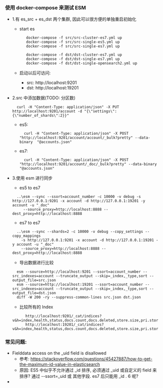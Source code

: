 ### 使用 docker-compose 来测试 ESM
- 1.有 es_src + es_dst 两个集群, 因此可以很方便的单独重启初始化
  - start es 
    ```shell
       docker-compose -f src/src-cluster-es7.yml up
       docker-compose -f src/src-single-es5.yml up
       docker-compose -f src/src-single-es7.yml up
    
       docker-compose -f dst/dst-cluster-es7.yml up
       docker-compose -f dst/dst-single-es7.yml up
       docker-compose -f dst/dst-single-opensearch2.yml up
    ```
  
  - 启动以后可访问:
    - src: http://localhost:9201
    - dst: http://localhost:19201

- 2.src 中添加数据(TODO: 分区数)
  ```shell
    curl -H "Content-Type: application/json" -X PUT http://localhost:9201/account -d "{\"settings\":{\"number_of_shards\":2}}"
  ```
  
  - es5:
    ```shell
      curl -H "Content-Type: application/json" -X POST "http://localhost:9201/account/account/_bulk?pretty" --data-binary  "@accounts.json"
    ```
  - es7:
    ```shell
      curl -H "Content-Type: application/json" -X POST "http://localhost:9201/account/_doc/_bulk?pretty" --data-binary  "@accounts.json"
    ```
  
- 3.使用 esm 进行同步
  - es5 to es7
  ```shell
    ..\esm --sync --ssort=account_number -c 10000 -v debug -s http://127.0.0.1:9201 -x account -d http://127.0.0.1:19201 -y account -u "_doc"
       --source_proxy=http://localhost:8888 --dest_proxy=http://localhost:8888
  ```  

  - es7 to es7
  ```shell
    ..\esm --sync --shards=2 -c 10000 -v debug --copy_settings --copy_mappings 
      -s http://127.0.0.1:9201 -x account -d http://127.0.0.1:19201 -y account -u "_doc"
      --source_proxy=http://localhost:8888 --dest_proxy=http://localhost:8888
  ```
  - 导出数据进行比较
  ```shell
    esm --source=http://localhost:9201 --ssort=account_number --src_indexes=account --truncate_output --skip=_index,_type,sort --output_file=src.json
    esm --source=http://localhost:19201 --ssort=account_number --src_indexes=account --truncate_output --skip=_index,_type,sort --output_file=dst.json
    diff -W 200 -ry --suppress-common-lines src.json dst.json
  ```
  - 比较所有的 Index
  ```
        http://localhost:9201/_cat/indices?v&h=index,health,status,docs.count,docs.deleted,store.size,pri.store.size&s=index
        http://localhost:19201/_cat/indices?v&h=index,health,status,docs.count,docs.deleted,store.size,pri.store.size&s=index
  ```

   

### 常见问题:
- Fielddata access on the _uid field is disallowed
  - 参考: https://stackoverflow.com/questions/45427887/how-to-get-the-maximum-id-value-in-elasticsearch
  - 原因: ES5 中似乎不允许通过 _id 排序, 必须通过 _uid 或自定义的 field 来排序? 通过 --ssort=_uid 或 其他字段. es7 后只能用 _id . 6 呢?
-